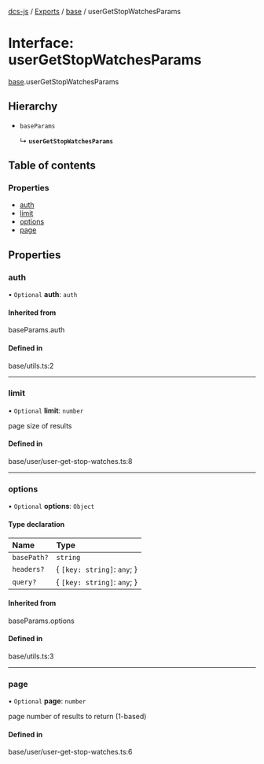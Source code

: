 [dcs-js](../README.md) / [Exports](../modules.md) / [base](../modules/base.md) / userGetStopWatchesParams

# Interface: userGetStopWatchesParams

[base](../modules/base.md).userGetStopWatchesParams

## Hierarchy

- `baseParams`

  ↳ **`userGetStopWatchesParams`**

## Table of contents

### Properties

- [auth](base.userGetStopWatchesParams.md#auth)
- [limit](base.userGetStopWatchesParams.md#limit)
- [options](base.userGetStopWatchesParams.md#options)
- [page](base.userGetStopWatchesParams.md#page)

## Properties

### <a id="auth" name="auth"></a> auth

• `Optional` **auth**: `auth`

#### Inherited from

baseParams.auth

#### Defined in

base/utils.ts:2

___

### <a id="limit" name="limit"></a> limit

• `Optional` **limit**: `number`

page size of results

#### Defined in

base/user/user-get-stop-watches.ts:8

___

### <a id="options" name="options"></a> options

• `Optional` **options**: `Object`

#### Type declaration

| Name | Type |
| :------ | :------ |
| `basePath?` | `string` |
| `headers?` | { `[key: string]`: `any`;  } |
| `query?` | { `[key: string]`: `any`;  } |

#### Inherited from

baseParams.options

#### Defined in

base/utils.ts:3

___

### <a id="page" name="page"></a> page

• `Optional` **page**: `number`

page number of results to return (1-based)

#### Defined in

base/user/user-get-stop-watches.ts:6
